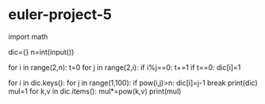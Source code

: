 # euler-project-5

import math

dic={}
n=int(input())

for i in range(2,n):
    t=0
    for j in range(2,i):
        if i%j==0:
            t+=1
    if t==0:
        dic[i]=1

for i in dic.keys():
    for j in range(1,100):
        if pow(i,j)>n:
            dic[i]=j-1
            break
print(dic)
mul=1
for k,v in dic.items():
    mul*=pow(k,v)
print(mul)
